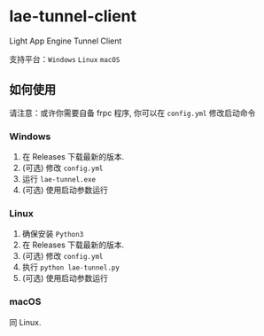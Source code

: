 # lae-tunnel-client
Light App Engine Tunnel Client

支持平台：`Windows` `Linux` `macOS`

## 如何使用

请注意：或许你需要自备 frpc 程序, 你可以在 `config.yml` 修改启动命令

### Windows
1. 在 Releases 下载最新的版本.
2. (可选) 修改 `config.yml`
3. 运行 `lae-tunnel.exe`
4. (可选) 使用启动参数运行

### Linux
1. 确保安装 `Python3`
2. 在 Releases 下载最新的版本.
3. (可选) 修改 `config.yml`
4. 执行 `python lae-tunnel.py`
5. (可选) 使用启动参数运行

### macOS
同 Linux.
